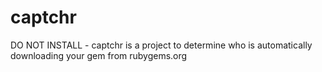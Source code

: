 # captchr
DO NOT INSTALL - captchr is a project to determine who is automatically downloading your gem from rubygems.org
